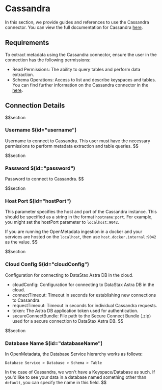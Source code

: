 # Cassandra
In this section, we provide guides and references to use the Cassandra connector. You can view the full documentation for Cassandra [here](https://docs.open-metadata.org/connectors/database/cassandra).

## Requirements
To extract metadata using the Cassandra connector, ensure the user in the connection has the following permissions:
- Read Permissions: The ability to query tables and perform data extraction.
- Schema Operations: Access to list and describe keyspaces and tables.
You can find further information on the Cassandra connector in the [here](https://docs.open-metadata.org/connectors/database/cassandra).

## Connection Details

$$section
### Username $(id="username")
Username to connect to Cassandra. This user must have the necessary permissions to perform metadata extraction and table queries.
$$

$$section
### Password $(id="password")
Password to connect to Cassandra.
$$

$$section
### Host Port $(id="hostPort")

This parameter specifies the host and port of the Cassandra instance. This should be specified as a string in the format `hostname:port`. For example, you might set the hostPort parameter to `localhost:9042`.

If you are running the OpenMetadata ingestion in a docker and your services are hosted on the `localhost`, then use `host.docker.internal:9042` as the value.
$$

$$section
### Cloud Config $(id="cloudConfig")
  
  Configuration for connecting to DataStax Astra DB in the cloud.

  - cloudConfig: Configuration for connecting to DataStax Astra DB in the cloud.
  - connectTimeout: Timeout in seconds for establishing new connections to Cassandra.
  - requestTimeout: Timeout in seconds for individual Cassandra requests.
  - token: The Astra DB application token used for authentication.
  - secureConnectBundle: File path to the Secure Connect Bundle (.zip) used for a secure connection to DataStax Astra DB.
$$

$$section
### Database Name $(id="databaseName")
In OpenMetadata, the Database Service hierarchy works as follows:
```
Database Service > Database > Schema > Table
```
In the case of Cassandra, we won't have a Keyspace/Database as such. If you'd like to see your data in a database named something other than `default`, you can specify the name in this field.
$$
